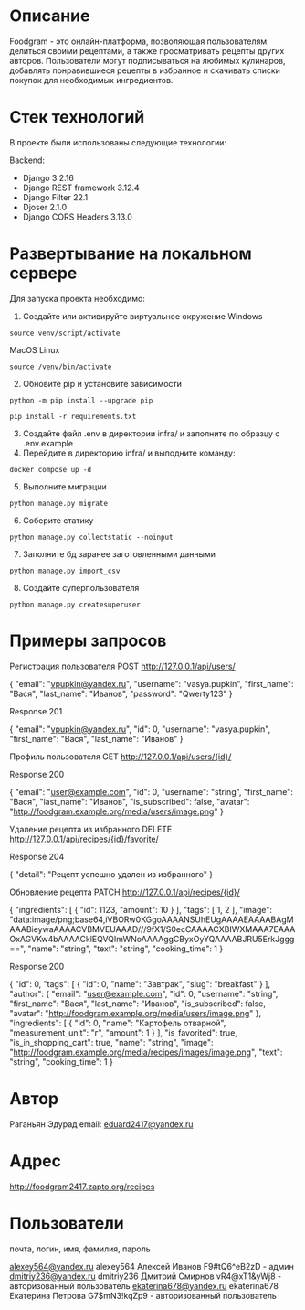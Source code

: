 # Описание
Foodgram - это онлайн-платформа, позволяющая пользователям делиться своими рецептами, а также просматривать рецепты других авторов. Пользователи могут подписываться на любимых кулинаров, добавлять понравившиеся рецепты в избранное и скачивать списки покупок для необходимых ингредиентов. 

# Стек технологий
В проекте были использованы следующие технологии:

Backend:

* Django 3.2.16
* Django REST framework 3.12.4
* Django Filter 22.1
* Djoser 2.1.0
* Django CORS Headers 3.13.0

# Развертывание на локальном сервере

Для запуска проекта необходимо:

1. Создайте или активируйте виртуальное окружение
Windows
```
source venv/script/activate
```
MacOS Linux
```
source /venv/bin/activate
```
2. Обновите pip и установите зависимости
```
python -m pip install --upgrade pip
```
```
pip install -r requirements.txt
```
3. Создайте файл .env в директории infra/ и заполните по образцу с .env.example
4. Перейдите в директорию infra/ и выподните команду:
```
docker compose up -d
```
5. Выполните миграции
```
python manage.py migrate
```
6. Соберите статику
```
python manage.py collectstatic --noinput
```
7. Заполните бд заранее заготовленными данными 
```
python manage.py import_csv
```
8. Создайте суперпользователя
```
python manage.py createsuperuser
```

# Примеры запросов 

Регистрация пользователя
POST http://127.0.0.1/api/users/

{
    "email": "vpupkin@yandex.ru",
    "username": "vasya.pupkin",
    "first_name": "Вася",
    "last_name": "Иванов",
    "password": "Qwerty123"
}

Response 201 

{
    "email": "vpupkin@yandex.ru",
    "id": 0,
    "username": "vasya.pupkin",
    "first_name": "Вася",
    "last_name": "Иванов"
}

Профиль пользователя
GET http://127.0.0.1/api/users/{id}/

Response 200

{
    "email": "user@example.com",
    "id": 0,
    "username": "string",
    "first_name": "Вася",
    "last_name": "Иванов",
    "is_subscribed": false,
    "avatar": "http://foodgram.example.org/media/users/image.png"
}

Удаление рецепта из избранного
DELETE http://127.0.0.1/api/recipes/{id}/favorite/

Response 204

{
"detail": "Рецепт успешно удален из избранного"
}

Обновление рецепта
PATCH http://127.0.0.1/api/recipes/{id}/

{
    "ingredients": [
    {
        "id": 1123,
        "amount": 10
    }
    ],
    "tags": [
    1,
    2
    ],
    "image": "data:image/png;base64,iVBORw0KGgoAAAANSUhEUgAAAAEAAAABAgMAAABieywaAAAACVBMVEUAAAD///9fX1/S0ecCAAAACXBIWXMAAA7EAAAOxAGVKw4bAAAACklEQVQImWNoAAAAggCByxOyYQAAAABJRU5ErkJggg==",
    "name": "string",
    "text": "string",
    "cooking_time": 1
}

Response 200

{
    "id": 0,
    "tags": [
    {
        "id": 0,
        "name": "Завтрак",
        "slug": "breakfast"
    }
    ],
    "author": {
    "email": "user@example.com",
    "id": 0,
    "username": "string",
    "first_name": "Вася",
    "last_name": "Иванов",
    "is_subscribed": false,
    "avatar": "http://foodgram.example.org/media/users/image.png"
    },
    "ingredients": [
    {
        "id": 0,
        "name": "Картофель отварной",
        "measurement_unit": "г",
        "amount": 1
    }
    ],
    "is_favorited": true,
    "is_in_shopping_cart": true,
    "name": "string",
    "image": "http://foodgram.example.org/media/recipes/images/image.png",
    "text": "string",
    "cooking_time": 1
}

# Автор
Раганьян Эдурад 
email: eduard2417@yandex.ru

# Адрес
http://foodgram2417.zapto.org/recipes

# Пользователи
почта, логин, имя, фамилия, пароль

alexey564@yandex.ru alexey564 Алексей Иванов F9#tQ6^eB2zD - админ
dmitriy236@yandex.ru dmitriy236 Дмитрий Смирнов vR4@xT1&yWj8 - авторизованный пользователь
ekaterina678@yandex.ru ekaterina678 Екатерина Петрова G7$mN3!kqZp9 - авторизованный пользователь